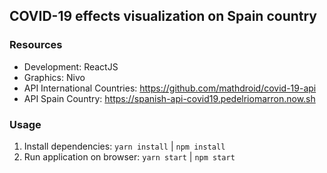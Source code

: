 ## COVID-19 effects visualization on Spain country

### Resources

- Development: ReactJS
- Graphics: Nivo
- API International Countries: https://github.com/mathdroid/covid-19-api
- API Spain Country: https://spanish-api-covid19.pedelriomarron.now.sh

### Usage

1. Install dependencies: `yarn install` | `npm install`
2. Run application on browser: `yarn start` | `npm start`
